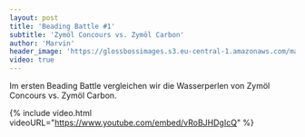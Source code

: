 ```yaml
---
layout: post
title: 'Beading Battle #1'
subtitle: 'Zymöl Concours vs. Zymöl Carbon'
author: 'Marvin'
header_image: 'https://glossbossimages.s3.eu-central-1.amazonaws.com/marvin/sonstige/beading_battle.jpg'
video: true
---
```


Im ersten Beading Battle vergleichen wir die Wasserperlen von Zymöl Concours vs. Zymöl Carbon.

{% include video.html videoURL="https://www.youtube.com/embed/vRoBJHDgIcQ" %}